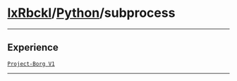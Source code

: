 # [lxRbckl](https://github.com/lxRbckl/lxRbckl/tree/main)/[Python](https://github.com/lxRbckl/lxRbckl/tree/main/Python)/subprocess

---

## Experience
[`Project-Borg V1`](https://github.com/lxRbckl/Project-Borg/blob/V1/README.md)

---
